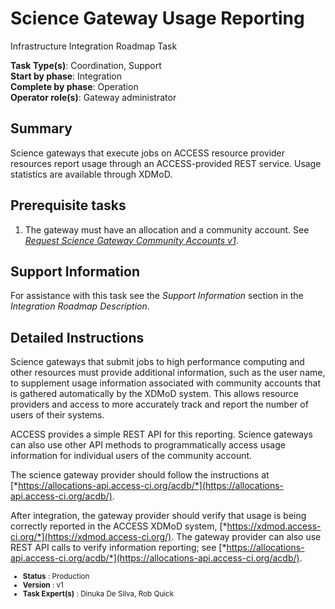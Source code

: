 # Science Gateway Usage Reporting

Infrastructure Integration Roadmap Task

**Task Type(s)**: Coordination, Support  
**Start by phase**: Integration  
**Complete by phase**: Operation  
**Operator role(s)**: Gateway administrator

## Summary

Science gateways that execute jobs on ACCESS resource provider resources report usage through an ACCESS-provided REST service. Usage statistics are available through XDMoD.

## Prerequisite tasks

1.  The gateway must have an allocation and a community account. See [*Request Science Gateway Community Accounts v1*](Request_Science_Gateway_Community_Accounts_v1.md).

## Support Information

For assistance with this task see the *Support Information* section in the *Integration Roadmap Description*.

## Detailed Instructions

Science gateways that submit jobs to high performance computing and other resources must provide additional information, such as the user name, to supplement usage information associated with community accounts that is gathered automatically by the XDMoD system. This allows resource providers and access to more accurately track and report the number of users of their systems.

ACCESS provides a simple REST API for this reporting. Science gateways can also use other API methods to programmatically access usage information for individual users of the community account.

The science gateway provider should follow the instructions at [*https://allocations-api.access-ci.org/acdb/*](https://allocations-api.access-ci.org/acdb/).

After integration, the gateway provider should verify that usage is being correctly reported in the ACCESS XDMoD system, [*https://xdmod.access-ci.org/*](https://xdmod.access-ci.org/). The gateway provider can also use REST API calls to verify information reporting; see [*https://allocations-api.access-ci.org/acdb/*](https://allocations-api.access-ci.org/acdb/).


<sub>
<ul class="document-meta-data">
    <li><strong>Status</strong> : Production</li>
    <li><strong>Version</strong> : v1</li>
    <li><strong>Task Expert(s)</strong> : Dinuka De Silva, Rob Quick</li>
</ul>
</sub>
<br/>
<br/>

